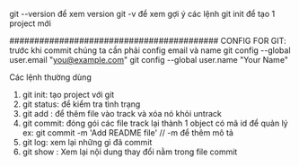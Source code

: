 git --version để xem version
git -v để xem gợi ý các lệnh
git init để tạo 1 project mới

##########################################
CONFIG FOR GIT: trước khi commit chúng ta cần phải config email và name
git config --global user.email "you@example.com"
git config --global user.name "Your Name"

Các lệnh thường dùng
1) git init: tạo project với git
2) git status: để kiểm tra tình trạng
3) git add <tenfile>:  để thêm file vào track và xóa nó khỏi untrack
4) git commit: đóng gói các file track lại thành 1 object có mã id để quản lý
ex: git commit -m 'Add README file'
//   -m để thêm mô tả   
5) git log: xem lại những gì đã commit
6) git show <id commit>: Xem lại nội dung thay đổi nằm trong file commit